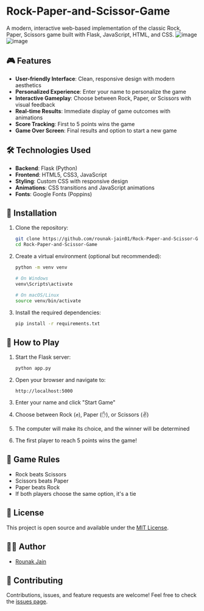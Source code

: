 # Rock-Paper-and-Scissor-Game

A modern, interactive web-based implementation of the classic Rock, Paper, Scissors game built with Flask, JavaScript, HTML, and CSS.
![image](https://github.com/user-attachments/assets/23967f99-046c-4a5d-8987-387fe268de3e)
![image](https://github.com/user-attachments/assets/f00efa01-05d3-44b5-ae34-28b11cdfa6a7)



## 🎮 Features

- **User-friendly Interface**: Clean, responsive design with modern aesthetics
- **Personalized Experience**: Enter your name to personalize the game
- **Interactive Gameplay**: Choose between Rock, Paper, or Scissors with visual feedback
- **Real-time Results**: Immediate display of game outcomes with animations
- **Score Tracking**: First to 5 points wins the game
- **Game Over Screen**: Final results and option to start a new game

## 🛠️ Technologies Used

- **Backend**: Flask (Python)
- **Frontend**: HTML5, CSS3, JavaScript
- **Styling**: Custom CSS with responsive design
- **Animations**: CSS transitions and JavaScript animations
- **Fonts**: Google Fonts (Poppins)

## 🚀 Installation

1. Clone the repository:
   ```bash
   git clone https://github.com/rounak-jain01/Rock-Paper-and-Scissor-Game.git
   cd Rock-Paper-and-Scissor-Game
   ```

2. Create a virtual environment (optional but recommended):
   ```bash
   python -m venv venv
   
   # On Windows
   venv\Scripts\activate
   
   # On macOS/Linux
   source venv/bin/activate
   ```

3. Install the required dependencies:
   ```bash
   pip install -r requirements.txt
   ```

## 🎯 How to Play

1. Start the Flask server:
   ```bash
   python app.py
   ```

2. Open your browser and navigate to:
   ```
   http://localhost:5000
   ```

3. Enter your name and click "Start Game"

4. Choose between Rock (✊), Paper (✋), or Scissors (✌️)

5. The computer will make its choice, and the winner will be determined

6. The first player to reach 5 points wins the game!

## 🎲 Game Rules

- Rock beats Scissors
- Scissors beats Paper
- Paper beats Rock
- If both players choose the same option, it's a tie

## 📝 License

This project is open source and available under the [MIT License](LICENSE).

## 👨‍💻 Author

- [Rounak Jain](https://github.com/rounak-jain01)

## 🤝 Contributing

Contributions, issues, and feature requests are welcome! Feel free to check the [issues page](https://github.com/rounak-jain01/Rock-Paper-and-Scissor-Game/issues).
